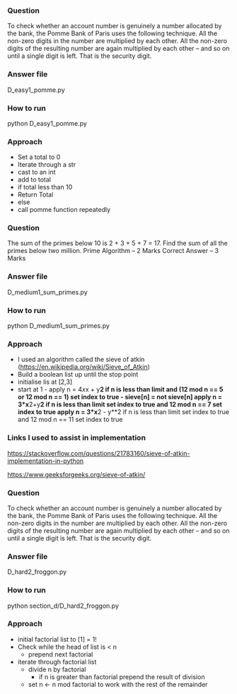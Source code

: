 ### Question 

To check whether an account number is genuinely a number allocated by the bank, the Pomme Bank of Paris uses the following technique. All the non-zero digits in the number are multiplied by each other. All the non-zero digits of the resulting number are again multiplied by each other – and so on until a single digit is left. That is the security digit.

### Answer file

D_easy1_pomme.py

### How to run 

python D_easy1_pomme.py

### Approach

- Set a total to 0
- Iterate through a str
- cast to an int
- add to total
- if total less than 10
- Return Total
- else 
- call pomme function repeatedly

### Question 

The sum of the primes below 10 is 2 + 3 + 5 + 7 = 17.
Find the sum of all the primes below two million.
Prime Algorithm – 2 Marks
Correct Answer – 3 Marks

### Answer file

D_medium1_sum_primes.py

### How to run 

python D_medium1_sum_primes.py

### Approach

- I used an algorithm called the sieve of atkin  (https://en.wikipedia.org/wiki/Sieve_of_Atkin)
- Build a boolean list up until the stop point
- initialise lis at [2,3]
- start at 1
            - apply n = 4*x*x + y**2
                if n is less than limit  and (12 mod n == 5 or 12 mod n == 1) set index to true
                    - sieve[n] = not sieve[n]
            apply n = 3*x**2+y**2
                if n is less than limit set index to true  and 12 mod n == 7  set index to true
            apply n = 3*x**2 - y**2
                if n is less than limit set index to true and 12 mod n == 11  set index to true

### Links I used to assist in implementation

https://stackoverflow.com/questions/21783160/sieve-of-atkin-implementation-in-python

https://www.geeksforgeeks.org/sieve-of-atkin/

### Question 

To check whether an account number is genuinely a number allocated by the bank, the Pomme Bank of Paris uses the following technique. All the non-zero digits in the number are multiplied by each other. All the non-zero digits of the resulting number are again multiplied by each other – and so on until a single digit is left. That is the security digit.

### Answer file

D_hard2_froggon.py

### How to run 

python section_d/D_hard2_froggon.py

### Approach

- initial factorial list to [1] = 1!
- Check while the head of list is < n 
    - prepend next factorial
- iterate through factorial list
    - divide n by factorial 
        - if n is greater than factorial prepend the result of division
    - set n <- n mod factorial to work with the rest of the remainder
